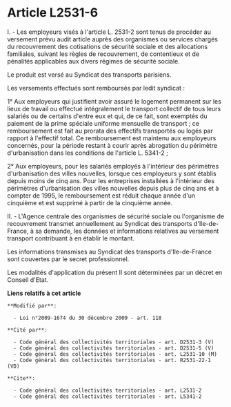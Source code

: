 # Article L2531-6

I. - Les employeurs visés à l'article L. 2531-2 sont tenus de procéder au versement prévu audit article auprès des organismes
ou services chargés du recouvrement des cotisations de sécurité sociale et des allocations familiales, suivant les règles de
recouvrement, de contentieux et de pénalités applicables aux divers régimes de sécurité sociale. 

Le produit est versé au Syndicat des transports parisiens. 

Les versements effectués sont remboursés par ledit syndicat : 

1° Aux employeurs qui justifient avoir assuré le logement permanent sur les lieux de travail ou effectué intégralement le
transport collectif de tous leurs salariés ou de certains d'entre eux et qui, de ce fait, sont exemptés du paiement de la
prime spéciale uniforme mensuelle de transport ; ce remboursement est fait au prorata des effectifs transportés ou logés par
rapport à l'effectif total. Ce remboursement est maintenu aux employeurs concernés, pour la période restant à courir après
abrogation du périmètre d'urbanisation dans les conditions de l'article L. 5341-2 ; 

2° Aux employeurs, pour les salariés employés à l'intérieur des périmètres d'urbanisation des villes nouvelles, lorsque ces
employeurs y sont établis depuis moins de cinq ans. Pour les entreprises installées à l'intérieur des périmètres
d'urbanisation des villes nouvelles depuis plus de cinq ans et à compter de 1995, le remboursement est réduit chaque année
d'un cinquième et est supprimé à partir de la cinquième année.

II. - L'Agence centrale des organismes de sécurité sociale ou l'organisme de recouvrement transmet annuellement au Syndicat
des transports d'Ile-de-France, à sa demande, les données et informations relatives au versement transport contribuant à en
établir le montant.

Les informations transmises au Syndicat des transports d'Ile-de-France sont couvertes par le secret professionnel.

Les modalités d'application du présent II sont déterminées par un décret en Conseil d'Etat.

**Liens relatifs à cet article**

	**Modifié par**:

	  - Loi n°2009-1674 du 30 décembre 2009 - art. 118

	**Cité par**:

	  - Code général des collectivités territoriales - art. D2531-3 (V)
	  - Code général des collectivités territoriales - art. D2531-5 (V)
	  - Code général des collectivités territoriales - art. L2531-10 (M)
	  - Code général des collectivités territoriales - art. R2531-22-1 (VD)

	**Cite**:

	  - Code général des collectivités territoriales - art. L2531-2
	  - Code général des collectivités territoriales - art. L5341-2
